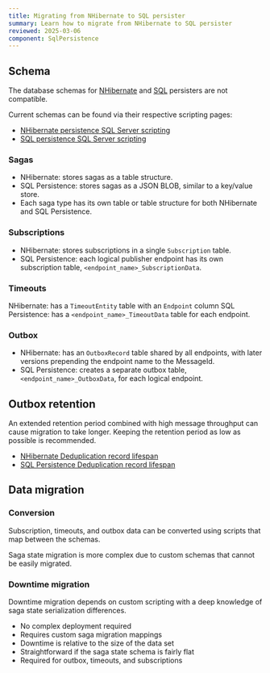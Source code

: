 ```yaml
---
title: Migrating from NHibernate to SQL persister
summary: Learn how to migrate from NHibernate to SQL persister
reviewed: 2025-03-06
component: SqlPersistence
---
```


## Schema

The database schemas for [NHibernate](/persistence/nhibernate) and [SQL](/persistence/sql) persisters are not compatible.

Current schemas can be found via their respective scripting pages:

-  [NHibernate persistence SQL Server scripting](/persistence/nhibernate/scripting.md)
-  [SQL persistence SQL Server scripting](/persistence/sql/sqlserver-scripts.md)

### Sagas

- NHibernate: stores sagas as a table structure.
- SQL Persistence: stores sagas as a JSON BLOB, similar to a key/value store.
- Each saga type has its own table or table structure for both NHibernate and SQL Persistence.

### Subscriptions

- NHibernate: stores subscriptions in a single `Subscription` table.
- SQL Persistence: each logical publisher endpoint has its own subscription table, `<endpoint_name>_SubscriptionData`.

### Timeouts

NHibernate: has a `TimeoutEntity` table with an `Endpoint` column 
SQL Persistence: has a `<endpoint_name>_TimeoutData` table for each endpoint.

### Outbox

- NHibernate: has an `OutboxRecord` table shared by all endpoints, with later versions prepending the endpoint name to the MessageId. 
- SQL Persistence: creates a separate outbox table, `<endpoint_name>_OutboxData`, for each logical endpoint.

## Outbox retention

An extended retention period combined with high message throughput can cause migration to take longer. Keeping the retention period as low as possible is recommended.

- [NHibernate Deduplication record lifespan](/persistence/nhibernate/outbox.md#deduplication-record-lifespan)
- [SQL Persistence Deduplication record lifespan](/persistence/sql/outbox.md#deduplication-record-lifespan)

## Data migration

### Conversion

Subscription, timeouts, and outbox data can be converted using scripts that map between the schemas.

Saga state migration is more complex due to custom schemas that cannot be easily migrated.

### Downtime migration

Downtime migration depends on custom scripting with a deep knowledge of saga state serialization differences.

 - No complex deployment required
 - Requires custom saga migration mappings
 - Downtime is relative to the size of the data set
 - Straightforward if the saga state schema is fairly flat
 - Required for outbox, timeouts, and subscriptions
